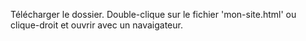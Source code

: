 Télécharger le dossier. Double-clique sur le fichier 'mon-site.html' ou clique-droit et ouvrir avec un navaigateur.
